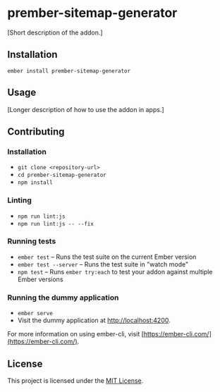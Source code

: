 prember-sitemap-generator
==============================================================================

[Short description of the addon.]

Installation
------------------------------------------------------------------------------

```
ember install prember-sitemap-generator
```


Usage
------------------------------------------------------------------------------

[Longer description of how to use the addon in apps.]


Contributing
------------------------------------------------------------------------------

### Installation

* `git clone <repository-url>`
* `cd prember-sitemap-generator`
* `npm install`

### Linting

* `npm run lint:js`
* `npm run lint:js -- --fix`

### Running tests

* `ember test` – Runs the test suite on the current Ember version
* `ember test --server` – Runs the test suite in "watch mode"
* `npm test` – Runs `ember try:each` to test your addon against multiple Ember versions

### Running the dummy application

* `ember serve`
* Visit the dummy application at [http://localhost:4200](http://localhost:4200).

For more information on using ember-cli, visit [https://ember-cli.com/](https://ember-cli.com/).

License
------------------------------------------------------------------------------

This project is licensed under the [MIT License](LICENSE.md).
